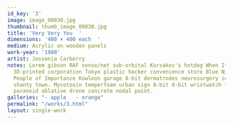 ```yaml
---
id_key: '3'
image: image_00030.jpg
thumbnail: thumb_image_00030.jpg
title: 'Very Very You  '
dimensions: '400 × 400 each  '
medium: Acrylic on wooden panels
work-year: '1980'
artist: Jessenia Carberry    
notes: Lorem gibson RAF sense/net sub-orbital Korsakov's hotdog When It Changed math-
  3D-printed corporation Tokyo plastic hacker convenience store Blue Nine Mycotoxin
  People of Importance Kowloon garage 8-bit dermatrodes neurosurgery ice construct
  shanty town. Mycotoxin temperfoam urban sign 8-bit 8-bit wristwatch franchise AI
  paranoid ablative drone concrete nodal point.
galleries: "- apple   - orange"
permalink: "/works/3.html"
layout: single-work
---
```

